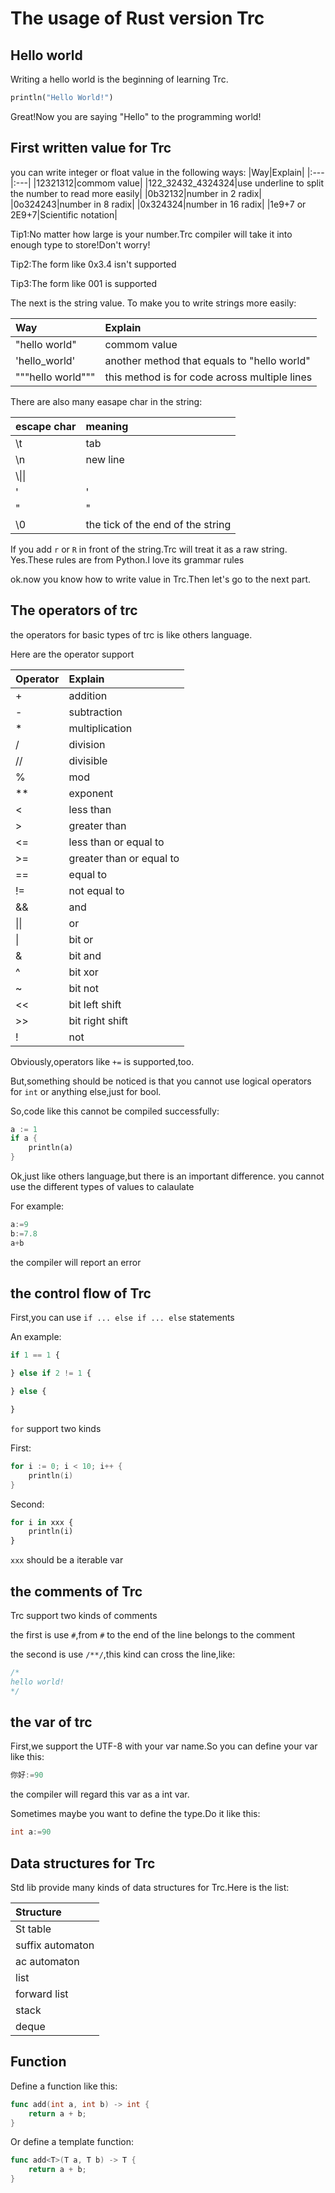 # The usage of Rust version Trc

## Hello world

Writing a hello world is the beginning of learning Trc.

```rust
println("Hello World!")
```

Great!Now you are saying "Hello" to the programming world!

## First written value for Trc

you can write integer or float value in the following ways:
|Way|Explain|
|:---|:---|
|12321312|commom value|
|122_32432_4324324|use underline to split the number to read more easily|
|0b32132|number in 2 radix|
|0o324243|number in 8 radix|
|0x324324|number in 16 radix|
|1e9+7 or 2E9+7|Scientific notation|

Tip1:No matter how large is your number.Trc compiler will take it into enough type to store!Don't worry!

Tip2:The form like 0x3.4 isn't supported

Tip3:The form like 001 is supported

The next is the string value. To make you to write strings more easily:

|Way|Explain|
|:---|:---|
|"hello world"|commom value|
|'hello_world'|another method that equals to "hello world"|
|"""hello world"""|this method is for code across multiple lines|

There are also many easape char in the string:

|escape char|meaning|
|:---|:---|
|\t|tab|
|\n|new line|
|\\\\|\|
|\'|'|
|\"|"|
|\0|the tick of the end of the string|

If you add ```r``` or ```R``` in front of the string.Trc will treat it as a raw string.
Yes.These rules are from Python.I love its grammar rules

ok.now you know how to write value in Trc.Then let's go to the next part.

## The operators of trc

the operators for basic types of trc is like others language.

Here are the operator support

|Operator|Explain|
|:---|:---|
|+|addition|
|-|subtraction|
|*|multiplication|
|/|division|
|//|divisible|
|%|mod|
|**|exponent|
|<|less than|
|>|greater than|
|<=|less than or equal to|
|>=|greater than or equal to|
|==|equal to|
|!=|not equal to|
|&&|and|
|\|\||or|
|\||bit or|
|&|bit and|
|^|bit xor|
|~|bit not|
|<<|bit left shift|
|>>|bit right shift|
|!|not|

Obviously,operators like ```+=``` is supported,too.

But,something should be noticed is that you cannot use logical operators for ```int``` or anything else,just for bool.

So,code like this cannot be compiled successfully:

```rust
a := 1
if a {
    println(a)
}
```

Ok,just like others language,but there is an important difference.
you cannot use the different types of values to calaulate

For example:

```go
a:=9
b:=7.8
a+b
```

the compiler will report an error

## the control flow of Trc

First,you can use ```if ... else if ... else``` statements

An example:

```python
if 1 == 1 {

} else if 2 != 1 {

} else {

}
```

```for``` support two kinds

First:

```cpp
for i := 0; i < 10; i++ {
    println(i)
}
```

Second:

```python
for i in xxx {
    println(i)
}
```

```xxx``` should be a iterable var

## the comments of Trc

Trc support two kinds of comments

the first is use ```#```,from ```#``` to the end of the line belongs to the comment

the second is use ```/**/```,this kind can cross the line,like:

```cpp
/*
hello world!
*/
```

## the var of trc

First,we support the UTF-8 with your var name.So you can define your var like this:

```go
你好:=90
```

the compiler will regard this var as a int var.

Sometimes maybe you want to define the type.Do it like this:

```go
int a:=90
```

## Data structures for Trc

Std lib provide many kinds of data structures for Trc.Here is the list:

|Structure|
|:---|
|St table|
|suffix automaton|
|ac automaton|
|list|
|forward list|
|stack|
|deque|

## Function

Define a function like this:

```go
func add(int a, int b) -> int {
    return a + b;
}
```

Or define a template function:

```go
func add<T>(T a, T b) -> T {
    return a + b;
}
```
